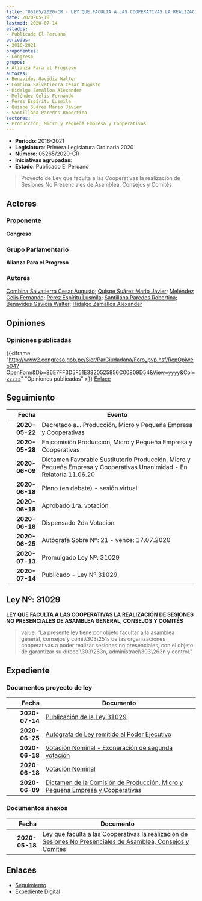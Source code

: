 ```yaml
---
title: "05265/2020-CR - LEY QUE FACULTA A LAS COOPERATIVAS LA REALIZACIÓN DE SESIONES NO PRESENCIALES DE ASAMBLEA, CONSEJOS Y COMITÉS"
date: 2020-05-18
lastmod: 2020-07-14
estados:
- Publicado El Peruano
periodos:
- 2016-2021
proponentes:
- Congreso
grupos:
- Alianza Para el Progreso
autores:
- Benavides Gavidia Walter
- Combina Salvatierra Cesar Augusto
- Hidalgo Zamalloa Alexander
- Meléndez Celis Fernando
- Pérez Espíritu Lusmila
- Quispe Suárez Mario Javier
- Santillana Paredes Robertina
sectores:
- Producción, Micro y Pequeña Empresa y Cooperativas
---
```

- **Periodo**: 2016-2021
- **Legislatura**: Primera Legislatura Ordinaria 2020
- **Número**: 05265/2020-CR
- **Iniciativas agrupadas**: 
- **Estado**: Publicado El Peruano

> Proyecto de Ley que faculta a las Cooperativas la realización de Sesiones No Presenciales de Asamblea, Consejos y Comités


## Actores

### Proponente

**Congreso**

### Grupo Parlamentario

**Alianza Para el Progreso**

### Autores

[Combina Salvatierra Cesar Augusto](mailto:mailto:ccombina@congreso.gob.pe); [Quispe Suárez Mario Javier](mailto:mailto:yquispe@congreso.gob.pe); [Meléndez Celis Fernando](mailto:mailto:fmelendez@congreso.gob.pe); [Pérez Espíritu Lusmila](mailto:mailto:lperez@congreso.gob.pe); [Santillana Paredes Robertina](mailto:mailto:rsantillana@congreso.gob.pe); [Benavides Gavidia Walter](mailto:mailto:wbenavides@congreso.gob.pe); [Hidalgo Zamalloa Alexander](mailto:mailto:ahidalgo@congreso.gob.pe)

## Opiniones

### Opiniones publicadas

{{<iframe "http://www2.congreso.gob.pe/Sicr/ParCiudadana/Foro_pvp.nsf/RepOpiweb04?OpenForm&Db=86E7FF3D5F51E3320525856C00809D54&View=yyyy&Col=zzzzz" "Opiniones publicadas" >}}
[Enlace](http://www2.congreso.gob.pe/Sicr/ParCiudadana/Foro_pvp.nsf/RepOpiweb04?OpenForm&Db=86E7FF3D5F51E3320525856C00809D54&View=yyyy&Col=zzzzz)


## Seguimiento

| Fecha | Evento |
|------:|--------|
| **2020-05-22** | Decretado a... Producción, Micro y Pequeña Empresa y Cooperativas |
| **2020-05-28** | En comisión Producción, Micro y Pequeña Empresa y Cooperativas |
| **2020-06-09** | Dictamen Favorable Sustitutorio Producción, Micro y Pequeña Empresa y Cooperativas Unanimidad - En Relatoría 11.06.20 |
| **2020-06-18** | Pleno (en debate) - sesión virtual |
| **2020-06-18** | Aprobado 1ra. votación |
| **2020-06-18** | Dispensado 2da Votación |
| **2020-06-25** | Autógrafa Sobre Nº: 21 - vence: 17.07.2020 |
| **2020-07-13** | Promulgado Ley Nº: 31029 |
| **2020-07-14** | Publicado - Ley Nº 31029 |

## Ley Nº: 31029

**LEY QUE FACULTA A LAS COOPERATIVAS LA REALIZACIÓN DE SESIONES NO PRESENCIALES DE ASAMBLEA GENERAL, CONSEJOS Y COMITÉS**

> value: "La presente ley tiene por objeto facultar a la asamblea general, consejos y comit\303\251s de las organizaciones cooperativas a poder realizar sesiones no presenciales, con el objeto de garantizar su direcci\303\263n, administraci\303\263n y control."


## Expediente

### Documentos proyecto de ley

| Fecha | Documento |
|------:|-----------|
| **2020-07-14** | [Publicación de la Ley 31029](http://www.leyes.congreso.gob.pe/Documentos/2016_2021/ADLP/Normas_Legales/31029-LEY.pdf) |
| **2020-06-25** | [Autógrafa de Ley remitido al Poder Ejecutivo](http://www.leyes.congreso.gob.pe/Documentos/2016_2021/ADLP/Texto_Aprobado/AU0526520200625.pdf) |
| **2020-06-18** | [Votación Nominal - Exoneración de segunda votación](http://www.leyes.congreso.gob.pe/Documentos/2016_2021/Asistencia_y_Votacion/Proyectos_de_Ley/Votacion_Nominal/VNESV05265-20200618.pdf) |
| **2020-06-18** | [Votación Nominal](http://www.leyes.congreso.gob.pe/Documentos/2016_2021/Asistencia_y_Votacion/Proyectos_de_Ley/Votacion_Nominal/VN05265-20200618.pdf) |
| **2020-06-09** | [Dictamen de la Comisión de Producción. Micro y Pequeña Empresa y Cooperativas](http://www.leyes.congreso.gob.pe/Documentos/2016_2021/Dictamenes/Proyectos_de_Ley/05265DC17MAY-20200609.pdf) |

### Documentos anexos

| Fecha | Documento |
|------:|-----------|
| **2020-05-18** | [Ley que faculta a las Cooperativas la realización de Sesiones No Presenciales de Asamblea, Consejos y Comités](http://www.leyes.congreso.gob.pe/Documentos/2016_2021/Proyectos_de_Ley_y_de_Resoluciones_Legislativas/PL05265.pdf) |

## Enlaces

- [Seguimiento](http://www2.congreso.gob.pe/Sicr/TraDocEstProc/CLProLey2016.nsf/f7fff46988ca05b1052578e100829cc7/8018b606e09bb4000525856d000af8a0?OpenDocument)
- [Expediente Digital](http://www2.congreso.gob.pe/Sicr/TraDocEstProc/Expvirt_2011.nsf/visbusqptramdoc1621/05265?opendocument)


